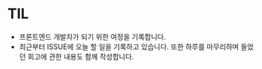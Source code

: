 # TIL

- 프론트엔드 개발자가 되기 위한 여정을 기록합니다.
- 최근부터 ISSUE에 오늘 할 일을 기록하고 있습니다. 또한 하루를 마무리하며 들었던 회고에 관한 내용도 함께 작성합니다.
